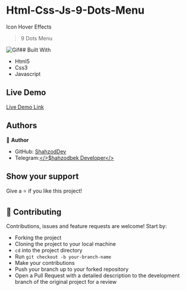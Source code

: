 # Html-Css-Js-9-Dots-Menu
Icon Hover Effects
> 9 Dots Menu

![Gif](https://im3.ezgif.com/tmp/ezgif-3-f77f581683.gif)## Built With

- Html5
 - Css3
 - Javascript  

## Live Demo

[Live Demo Link](https://iconhovereffect.netlify.app/)

## Authors

👤  **Author**

 - GitHub: [ShahzodDev](https://github.com/shakhzodbekdevuz)
 - Telegram:[</>$hahzodbek Developer</>](https://t.me/Shahzos_Desktop_developer_csharp)

## Show your support

Give a  ⭐️  if you like this project!
## 🤝  Contributing

Contributions, issues and feature requests are welcome! Start by:

-   Forking the project
-   Cloning the project to your local machine
-   `cd`  into the project directory
-   Run  `git checkout -b your-branch-name`
-   Make your contributions
-   Push your branch up to your forked repository
-   Open a Pull Request with a detailed description to the development branch of the original project for a review
